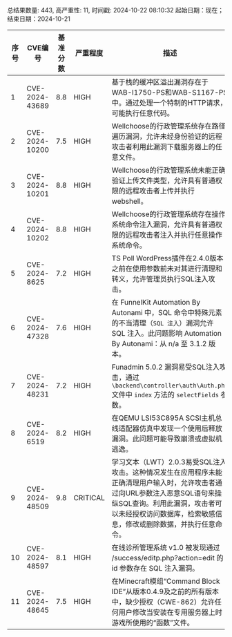 总结果数量: 443, 高严重性: 11, 时间戳: 2024-10-22 08:10:32
起始日期：现在；结束日期：2024-10-21

| 序号 | CVE编号 | 基准分数 | 严重程度 | 描述 | 参考链接 |
|-----|--------|------------|----------|-------------|------------|
| 1 | CVE-2024-43689 | 8.8  | HIGH | 基于栈的缓冲区溢出漏洞存在于WAB-I1750-PS和WAB-S1167-PS中。通过处理一个特制的HTTP请求，可能执行任意代码。 | [1]https://jvn.jp/en/jp/JVN24885537/<br>[2]https://www.elecom.co.jp/news/security/20240827-01/ |
| 2 | CVE-2024-10200 | 7.5  | HIGH | Wellchoose的行政管理系统存在路径遍历漏洞，允许未经身份验证的远程攻击者利用此漏洞下载服务器上的任意文件。 | [1]https://www.twcert.org.tw/en/cp-139-8158-dadbc-2.html<br>[2]https://www.twcert.org.tw/tw/cp-132-8159-0f7a2-1.html |
| 3 | CVE-2024-10201 | 8.8  | HIGH | Wellchoose的行政管理系统未能正确验证上传文件类型，允许具有普通权限的远程攻击者上传并执行webshell。 | [1]https://www.twcert.org.tw/en/cp-139-8161-b8a6d-2.html<br>[2]https://www.twcert.org.tw/tw/cp-132-8160-756b6-1.html |
| 4 | CVE-2024-10202 | 8.8  | HIGH | Wellchoose的行政管理系统存在操作系统命令注入漏洞，允许具有普通权限的远程攻击者注入并执行任意操作系统命令。 | [1]https://www.twcert.org.tw/en/cp-139-8163-b701e-2.html<br>[2]https://www.twcert.org.tw/tw/cp-132-8162-dc491-1.html |
| 5 | CVE-2024-8625 | 7.2  | HIGH | TS Poll WordPress插件在2.4.0版本之前在使用参数前未对其进行清理和转义，允许管理员执行SQL注入攻击。 | [1]https://wpscan.com/vulnerability/ab4d7065-4ea2-4233-9593-0f540f91f45e/ |
| 6 | CVE-2024-47328 | 7.6  | HIGH | 在 FunnelKit Automation By Autonami 中，SQL 命令中特殊元素的不当清理（`SQL 注入`）漏洞允许 SQL 注入。此问题影响 Automation By Autonami：从 n/a 至 3.1.2 版本。 | [1]https://patchstack.com/database/vulnerability/wp-marketing-automations/wordpress-recover-woocommerce-cart-abandonment-newsletter-email-marketing-marketing-automation-by-funnelkit-plugin-3-1-2-sql-injection-vulnerability?_s_id=cve |
| 7 | CVE-2024-48231 | 7.2  | HIGH | Funadmin 5.0.2 漏洞易受SQL注入攻击，通过 `\backend\controller\auth\Auth.php` 文件中 `index` 方法的 `selectFields` 参数。 | [1]https://github.com/funadmin/funadmin/issues/29 |
| 8 | CVE-2024-6519 | 8.2  | HIGH | 在QEMU LSI53C895A SCSI主机总线适配器仿真中发现一个使用后释放漏洞。此问题可能导致崩溃或虚拟机逃逸。 | [1]https://access.redhat.com/security/cve/CVE-2024-6519<br>[2]https://bugzilla.redhat.com/show_bug.cgi?id=2292089<br>[3]https://www.zerodayinitiative.com/advisories/ZDI-24-1382/ |
| 9 | CVE-2024-48509 | 9.8  | CRITICAL | 学习文本（LWT）2.0.3易受SQL注入攻击。这种情况发生在应用程序未能正确清理用户输入时，允许攻击者通过向URL参数注入恶意SQL语句来操纵SQL查询。利用此漏洞，攻击者可以未经授权访问数据库，检索敏感信息，修改或删除数据，并执行任意命令。 | [1]https://medium.com/%40ChadSecurity/the-cve-2024-48509-vulnerability-overview-df58a6be6864 |
| 10 | CVE-2024-48597 | 8.1  | HIGH | 在线诊所管理系统 v1.0 被发现通过 /success/editp.php?action=edit 的 id 参数存在 SQL 注入漏洞。 | [1]https://github.com/h1-wh0areu/bug_report/blob/main/online-clinic-management-system/SQLi-1.md |
| 11 | CVE-2024-48645 | 7.5  | HIGH | 在Minecraft模组“Command Block IDE”从版本0.4.9及之前的所有版本中，缺少授权（CWE-862）允许任何用户修改当安装在专用服务器上时游戏所使用的“函数”文件。 | [1]https://gist.github.com/apple502j/f083fbe21a7cfe018036c73a0e5fff9a<br>[2]https://github.com/arm32x/command-block-ide/commit/42e09840168d9c2fe2ee07f4472d296000b2a416<br>[3]https://modrinth.com/mod/command-block-ide/version/0.4.10 |